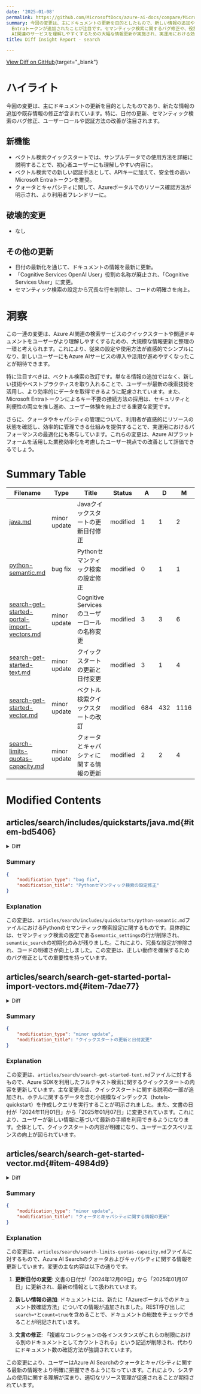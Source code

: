 ```yaml
---
date: '2025-01-08'
permalink: https://github.com/MicrosoftDocs/azure-ai-docs/compare/MicrosoftDocs:7840f69...MicrosoftDocs:058aad5
summary: 今回の変更は、主にドキュメントの更新を目的としたもので、新しい情報の追加や既存情報の修正が行われました。特に、ベクトル検索のクイックスタートが初心者に優しい内容になり、認証方法にMicrosoft
  Entraトークンが追加されたことが注目です。セマンティック検索に関するバグ修正や、役割名称の変更も行われ、情報の最新化が進められました。全体として、ユーザーがAzure
  AI関連のサービスを理解しやすくするための大幅な情報更新が実施され、実運用における効率性が向上しました。
title: Diff Insight Report - search

---
```


[View Diff on GitHub](https://github.com/MicrosoftDocs/azure-ai-docs/compare/MicrosoftDocs:7840f69...MicrosoftDocs:058aad5){target="_blank"}

# ハイライト

今回の変更は、主にドキュメントの更新を目的としたものであり、新たな情報の追加や既存情報の修正が含まれています。特に、日付の更新、セマンティック検索のバグ修正、ユーザーロールや認証方法の改善が注目されます。

## 新機能
- ベクトル検索クイックスタートでは、サンプルデータでの使用方法を詳細に説明することで、初心者ユーザーにも理解しやすい内容に。
- ベクトル検索での新しい認証手法として、APIキーに加えて、安全性の高いMicrosoft Entraトークンを推奨。
- クォータとキャパシティに関して、Azureポータルでのリソース確認方法が明示され、より利用者フレンドリーに。

## 破壊的変更
- なし

## その他の更新
- 日付の最新化を通じて、ドキュメントの情報を最新に更新。
- 「Cognitive Services OpenAI User」役割の名称が廃止され、「Cognitive Services User」に変更。
- セマンティック検索の設定から冗長な行を削除し、コードの明確さを向上。

# 洞察

この一連の変更は、Azure AI関連の検索サービスのクイックスタートや関連ドキュメントをユーザーがより理解しやすくするための、大規模な情報更新と整理の一環と考えられます。これにより、従来の設定や使用方法が直感的でシンプルになり、新しいユーザーにもAzure AIサービスの導入や活用が進めやすくなったことが期待できます。

特に注目すべきは、ベクトル検索の改訂です。単なる情報の追加ではなく、新しい技術やベストプラクティスを取り入れることで、ユーザーが最新の検索技術を活用し、より効率的にデータを取得できるように配慮されています。また、Microsoft Entraトークンによるキー不要の接続方法の採用は、セキュリティと利便性の両立を推し進め、ユーザー体験を向上させる重要な変更です。

さらに、クォータやキャパシティの管理について、利用者が直感的にリソースの状態を確認し、効率的に管理できる仕組みを提供することで、実運用におけるパフォーマンスの最適化にも寄与しています。これらの変更は、Azure AIプラットフォームを活用した業務効率化を考慮したユーザー視点での改善として評価できるでしょう。

# Summary Table
|  Filename  | Type |    Title    | Status | A  | D  | M  |
|------------|------|-------------|--------|----|----|----|
| [java.md](#item-bd5406) | minor update | Javaクイックスタートの更新日付修正 | modified | 1 | 1 | 2 | 
| [python-semantic.md](#item-4cc2ee) | bug fix | Pythonセマンティック検索の設定修正 | modified | 0 | 1 | 1 | 
| [search-get-started-portal-import-vectors.md](#item-7dae77) | minor update | Cognitive Servicesのユーザーロールの名称変更 | modified | 3 | 3 | 6 | 
| [search-get-started-text.md](#item-935941) | minor update | クイックスタートの更新と日付変更 | modified | 3 | 1 | 4 | 
| [search-get-started-vector.md](#item-4984d9) | minor update | ベクトル検索クイックスタートの改訂 | modified | 684 | 432 | 1116 | 
| [search-limits-quotas-capacity.md](#item-3b201a) | minor update | クォータとキャパシティに関する情報の更新 | modified | 2 | 2 | 4 | 


# Modified Contents
## articles/search/includes/quickstarts/java.md{#item-bd5406}

<details>
<summary>Diff</summary>
````diff
@@ -5,7 +5,7 @@ ms.service: azure-ai-search
 ms.custom:
   - ignite-2023
 ms.topic: include
-ms.date: 11/01/2024
+ms.date: 01/07/2025
 ---
 
 Build a Java console application using the [Azure.Search.Documents](/java/api/overview/azure/search) library to create, load, and query a search index. 
````
</details>

### Summary

```json
{
    "modification_type": "minor update",
    "modification_title": "Javaクイックスタートの更新日付修正"
}
```

### Explanation
この変更は、`articles/search/includes/quickstarts/java.md`ファイルにおける日付の更新に関するものです。具体的には、`ms.date`の値が`11/01/2024`から`01/07/2025`に変更されました。この変更は、Javaのクイックスタートガイドのコンテンツにおいて、最新の情報を反映させるための小規模な更新を示しています。総体的には、1行の追加と1行の削除が行われており、内容に影響を与える重要な変更はありませんが、日付の更新は知識の最新化に寄与します。

## articles/search/includes/quickstarts/python-semantic.md{#item-4cc2ee}

<details>
<summary>Diff</summary>
````diff
@@ -106,7 +106,6 @@ semantic_config = SemanticConfiguration(
 # Create the semantic settings with the configuration
 semantic_search = SemanticSearch(configurations=[semantic_config])
 
-semantic_settings = SemanticSearch(configurations=[semantic_config])
 scoring_profiles = []
 suggester = [{'name': 'sg', 'source_fields': ['Tags', 'Address/City', 'Address/Country']}]
 
````
</details>

### Summary

```json
{
    "modification_type": "bug fix",
    "modification_title": "Pythonセマンティック検索の設定修正"
}
```

### Explanation
この変更は、`articles/search/includes/quickstarts/python-semantic.md`ファイルにおけるPythonのセマンティック検索設定に関するものです。具体的には、セマンティック検索の設定である`semantic_settings`の行が削除され、`semantic_search`の初期化のみが残りました。これにより、冗長な設定が排除され、コードの明確さが向上しました。この変更は、正しい動作を確保するためのバグ修正としての重要性を持っています。

## articles/search/search-get-started-portal-import-vectors.md{#item-7dae77}

<details>
<summary>Diff</summary>
````diff
@@ -193,12 +193,12 @@ The wizard supports Azure AI Vision image retrieval through multimodal embedding
 
 1. Make sure your Azure AI Search service is in the same region.
 
-1. After the service is deployed, go to the resource and select **Access control** to assign the **Cognitive Services OpenAI User** role to your search service's managed identity. Optionally, you can use key-based authentication for the connection.
+1. After the service is deployed, go to the resource and select **Access control** to assign the **Cognitive Services User** role to your search service's managed identity. Optionally, you can use key-based authentication for the connection.
 
 After you finish these steps, you should be able to select the Azure AI Vision vectorizer in the **Import and vectorize data** wizard.
 
 > [!NOTE]
-> If you can't select an Azure AI Vision vectorizer, make sure you have an Azure AI Vision resource in a supported region. Also make sure that your search service's managed identity has **Cognitive Services OpenAI User** permissions.
+> If you can't select an Azure AI Vision vectorizer, make sure you have an Azure AI Vision resource in a supported region. Also make sure that your search service's managed identity has **Cognitive Services User** permissions.
 
 ### [Azure AI Foundry model catalog](#tab/model-catalog)
 
@@ -331,7 +331,7 @@ Chunking is built in and nonconfigurable. The effective settings are:
 
 1. Specify whether you want your search service to authenticate using an API key or managed identity.
 
-   + The identity should have a **Cognitive Services OpenAI User** role on the Azure AI multi-services account.
+   + The identity should have a **Cognitive Services User** role on the Azure AI multi-services account.
 
 1. Select the checkbox that acknowledges the billing effects of using these resources.
 
````
</details>

### Summary

```json
{
    "modification_type": "minor update",
    "modification_title": "Cognitive Servicesのユーザーロールの名称変更"
}
```

### Explanation
この変更は、`articles/search/search-get-started-portal-import-vectors.md`ファイルにおけるAzure AI Vision画像検索に関連するセクションの内容を更新するものです。具体的には、Azure AI Searchサービスの管理アイデンティティに割り当てるべき役割が「Cognitive Services OpenAI User」から「Cognitive Services User」に変更されました。この変更は、正しい役割の指定を反映するもので、手順の正確性を向上させるための小規模な更新です。全体的には、テキストの修正が加わったことで、利用者が適切に役割を割り当てられるようになります。

## articles/search/search-get-started-text.md{#item-935941}

<details>
<summary>Diff</summary>
````diff
@@ -14,13 +14,15 @@ ms.custom:
   - devx-track-python
   - ignite-2023
 ms.topic: quickstart
-ms.date: 11/01/2024
+ms.date: 01/07/2025
 ---
 
 # Quickstart: Full text search using the Azure SDKs
 
 Learn how to use the *Azure.Search.Documents* client library in an Azure SDK to create, load, and query a search index using sample data for [full text search](search-lucene-query-architecture.md). Full text search uses Apache Lucene for indexing and queries, and a BM25 ranking algorithm for scoring results.
 
+This quickstart creates and queries a small hotels-quickstart index containing data about 4 hotels.
+
 This quickstart has steps for the following SDKs:
 
 + [Azure SDK for .NET](?tabs=dotnet#create-load-and-query-an-index)
````
</details>

### Summary

```json
{
    "modification_type": "minor update",
    "modification_title": "クイックスタートの更新と日付変更"
}
```

### Explanation
この変更は、`articles/search/search-get-started-text.md`ファイルに対するもので、Azure SDKを利用したフルテキスト検索に関するクイックスタートの内容を更新しています。主な変更点は、クイックスタートに関する説明の一部が追加され、ホテルに関するデータを含む小規模なインデックス（hotels-quickstart）を作成しクエリを実行することが明示されました。また、文書の日付が「2024年11月01日」から「2025年01月07日」に変更されています。これにより、ユーザーが新しい情報に基づいて最新の手順を利用できるようになります。全体として、クイックスタートの内容が明確になり、ユーザーエクスペリエンスの向上が図られています。

## articles/search/search-get-started-vector.md{#item-4984d9}

<details>
<summary>Diff</summary>
````diff
@@ -26,25 +26,37 @@ If you don't have an Azure subscription, create a [free account](https://azure.m
 
 - [Visual Studio Code](https://code.visualstudio.com/download) with a [REST client](https://marketplace.visualstudio.com/items?itemName=humao.rest-client).
 
-- [Azure AI Search](search-what-is-azure-search.md), in any region and on any tier. You can use the Free tier for this quickstart, but Basic or higher is recommended for larger data files. [Create](search-create-service-portal.md) or [find an existing Azure AI Search resource](https://portal.azure.com/#blade/HubsExtension/BrowseResourceBlade/resourceType/Microsoft.Search%2FsearchServices) under your current subscription.
+- [Azure AI Search](search-what-is-azure-search.md), in any region and on any tier. [Create](search-create-service-portal.md) or [find an existing Azure AI Search resource](https://portal.azure.com/#view/Microsoft_Azure_ProjectOxford/CognitiveServicesHub/~/CognitiveSearch) under your current subscription.
+    - You can use the *Free* tier for most of this quickstart, but *Basic* or higher is recommended for larger data files. 
+    - To run the query example that invokes [semantic reranking](semantic-search-overview.md), your search service must be the *Basic* tier or higher, with [semantic ranker enabled](semantic-how-to-enable-disable.md).
 
-  Most existing services support vector search. For a small subset of services created prior to January 2019, an index that contains vector fields fails on creation. In this situation, a new service must be created.
 
-- Optionally, to run the query example that invokes [semantic reranking](semantic-search-overview.md), your search service must be the Basic tier or higher, with [semantic ranker enabled](semantic-how-to-enable-disable.md).
+## Retrieve resource information
 
-## Download files
+Requests to the search endpoint must be authenticated and authorized. You can use API keys or roles for this task. We recommend [using a keyless connection via Microsoft Entra ID](search-get-started-rbac.md).
 
-[Download a REST sample](https://github.com/Azure-Samples/azure-search-rest-samples/tree/main/Quickstart-vectors) from GitHub to send the requests in this quickstart. For more information, see [Downloading files from GitHub](https://docs.github.com/get-started/start-your-journey/downloading-files-from-github).
+Select the tab that corresponds to your preferred authentication method. Use the same method for all requests in this quickstart.
 
-You can also start a new file on your local system and create requests manually by using the instructions in this article.
+#### [Microsoft Entra ID](#tab/keyless)
 
-## Get a search endpoint and an API key
+1. Sign in to the [Azure portal](https://portal.azure.com) and [find your search service](https://portal.azure.com/#view/Microsoft_Azure_ProjectOxford/CognitiveServicesHub/~/CognitiveSearch).
 
-You can find the search service endpoint and API keys in the Azure portal. You're pasting these values into a `.rest` or `.http` file in the next step.
+1. On the **Overview** home page, find the URL. An example endpoint might look like `https://mydemo.search.windows.net`. 
+
+   :::image type="content" source="media/search-get-started-rest/get-endpoint.png" lightbox="media/search-get-started-rest/get-endpoint.png" alt-text="Screenshot of the URL property on the overview page.":::
+
+1. Follow the steps in the [keyless quickstart](./search-get-started-rbac.md) to get your Microsoft Entra token. 
+
+    You get the token when you run the `az account get-access-token` command in step 3 of the previous quickstart.
+    
+    ```bash
+    az account get-access-token --scope https://search.azure.com/.default --query accessToken --output tsv
+    ```
 
-Requests to the search endpoint must be authenticated and authorized. You can use API keys or roles for this task. Keys are easier to start with, but roles are more secure. Although we use API keys for this quickstart, we recommend [switching to a keyless connection](search-get-started-rbac.md).
+#### [API key](#tab/api-key)
 
-1. Sign in to the [Azure portal](https://portal.azure.com) and [find your search service](https://portal.azure.com/#blade/HubsExtension/BrowseResourceBlade/resourceType/Microsoft.Search%2FsearchServices).
+
+1. Sign in to the [Azure portal](https://portal.azure.com) and [find your search service](https://portal.azure.com/#view/Microsoft_Azure_ProjectOxford/CognitiveServicesHub/~/CognitiveSearch).
 
 1. On the **Overview** home page, find the URL. An example endpoint might look like `https://mydemo.search.windows.net`. 
 
@@ -54,31 +66,55 @@ Requests to the search endpoint must be authenticated and authorized. You can us
 
    :::image type="content" source="media/search-get-started-rest/get-api-key.png" lightbox="media/search-get-started-rest/get-api-key.png" alt-text="Screenshot that shows the API keys in the Azure portal.":::
 
-## Create a vector index
+---
+
+## Create or download the code file
 
-[Create Index (REST)](/rest/api/searchservice/indexes/create) creates a vector index and sets up the physical data structures on your search service.
+You use one `.rest` or `.http` file to run all the requests in this quickstart. You can download the REST file that contains the code for this quickstart, or you can create a new file in Visual Studio Code and copy the code into it.
 
-The index schema is organized around hotel content. Sample data consists of vector and nonvector names and descriptions of seven fictitious hotels. This schema includes configurations for vector indexing and queries, and for semantic ranking.
+1. In Visual Studio Code, create a new file with a `.rest` or `.http` file extension. For example, `az-search-vector-quickstart.rest`. Copy and paste the raw contents of the [Azure-Samples/azure-search-rest-samples/blob/main/Quickstart-vectors/az-search-vector-quickstart.rest](https://raw.githubusercontent.com/Azure-Samples/azure-search-rest-samples/refs/heads/main/Quickstart-vectors/az-search-vector-quickstart.rest) file into this new file. 
 
-1. Create a new text file in Visual Studio Code.
+1. At the top of the file, replace the placeholder value for `@baseUrl` with your search service URL. See the [Retrieve resource information](#retrieve-resource-information) section for instructions on how to find your search service URL.
 
-1. At the top of the file, add variables for the values you collected earlier.
 
    ```http
    @baseUrl = PUT-YOUR-SEARCH-SERVICE-URL-HERE
-   @apiKey = PUT-YOUR-ADMIN-KEY-HERE
    ```
 
-1. Save the file with a `.rest` or `.http` file extension.
+1. At the top of the file, replace the placeholder value for authentication. See the [Retrieve resource information](#retrieve-resource-information) section for instructions on how to get your Microsoft Entra token or API key.
 
-1. Paste in the following example to create the `hotels-vector-quickstart` index on your search service.
+    For the **recommended** keyless authentication via Microsoft Entra ID, you need to replace `@apiKey` with the `@token` variable.
+
+   ```http
+   @token = PUT-YOUR-MICROSOFT-ENTRA-TOKEN-HERE
+   ```
+
+    If you prefer to use an API key, replace `@apiKey` with the key you copied from the Azure portal.
 
     ```http
-    ### Create a new index
-    POST {{baseUrl}}/indexes?api-version=2023-11-01  HTTP/1.1
-        Content-Type: application/json
-        api-key: {{apiKey}}
+    @apiKey = PUT-YOUR-ADMIN-KEY-HERE
+    ```
+
+1. For the **recommended** keyless authentication via Microsoft Entra ID, you need to replace `api-key: {{apiKey}}` with `Authorization: Bearer {{token}}` in the request headers. Replace all instances of `api-key: {{apiKey}}` that you find in the file.
+
+
+## Create a vector index
+
+You use the [Create Index](/rest/api/searchservice/indexes/create) REST API to create a vector index and set up the physical data structures on your search service.
+
+The index schema in this example is organized around hotel content. Sample data consists of vector and nonvector names and descriptions of fictitious hotels. This schema includes configurations for vector indexing and queries, and for semantic ranking.
+
+1. In Visual Studio Code, open the `az-search-vector-quickstart.rest` file you [created earlier](#create-or-download-the-code-file).
+
+1. Find the `### Create a new index` code block in the file. This block contains the request to create the `hotels-vector-quickstart` index on your search service. 
     
+
+    ```http
+    ### Create a new index
+    POST  {{baseUrl}}/indexes?api-version=2023-11-01  HTTP/1.1
+    Content-Type: application/json
+    Authorization: Bearer {{token}}
+
     {
         "name": "hotels-vector-quickstart",
         "fields": [
@@ -125,6 +161,24 @@ The index schema is organized around hotel content. Sample data consists of vect
                 "retrievable": true,
                 "dimensions": 1536,
                 "vectorSearchProfile": "my-vector-profile"
+            },
+                    {
+                "name": "Description_fr", 
+                "type": "Edm.String",
+                "searchable": true, 
+                "filterable": false, 
+                "retrievable": true, 
+                "sortable": false, 
+                "facetable": false,
+                "analyzer": "en.microsoft"
+            },
+            {
+                "name": "Description_frvector",
+                "type": "Collection(Edm.Single)",
+                "searchable": true,
+                "retrievable": true,
+                "dimensions": 1536,
+                "vectorSearchProfile": "my-vector-profile"
             },
             {
                 "name": "Category", 
@@ -143,18 +197,57 @@ The index schema is organized around hotel content. Sample data consists of vect
                 "retrievable": true,
                 "sortable": false,
                 "facetable": true
+            },
+                    {
+                "name": "ParkingIncluded",
+                "type": "Edm.Boolean",
+                "searchable": false,
+                "filterable": true,
+                "retrievable": true,
+                "sortable": true,
+                "facetable": true
+            },
+            {
+                "name": "LastRenovationDate",
+                "type": "Edm.DateTimeOffset",
+                "searchable": false,
+                "filterable": true,
+                "retrievable": true,
+                "sortable": true,
+                "facetable": true
+            },
+            {
+                "name": "Rating",
+                "type": "Edm.Double",
+                "searchable": false,
+                "filterable": true,
+                "retrievable": true,
+                "sortable": true,
+                "facetable": true
             },
             {
                 "name": "Address", 
                 "type": "Edm.ComplexType",
                 "fields": [
+                    {
+                        "name": "StreetAddress", "type": "Edm.String",
+                        "searchable": true, "filterable": false, "retrievable": true, "sortable": false, "facetable": false
+                    },
                     {
                         "name": "City", "type": "Edm.String",
                         "searchable": true, "filterable": true, "retrievable": true, "sortable": true, "facetable": true
                     },
                     {
                         "name": "StateProvince", "type": "Edm.String",
                         "searchable": true, "filterable": true, "retrievable": true, "sortable": true, "facetable": true
+                    },
+                    {
+                        "name": "PostalCode", "type": "Edm.String",
+                        "searchable": true, "filterable": true, "retrievable": true, "sortable": true, "facetable": true
+                    },
+                    {
+                        "name": "Country", "type": "Edm.String",
+                        "searchable": true, "filterable": true, "retrievable": true, "sortable": true, "facetable": true
                     }
                 ]
             },
@@ -180,6 +273,23 @@ The index schema is organized around hotel content. Sample data consists of vect
                         "efSearch": 500,
                         "metric": "cosine"
                     }
+                },
+                {
+                    "name": "my-hnsw-vector-config-2",
+                    "kind": "hnsw",
+                    "hnswParameters": 
+                    {
+                        "m": 4,
+                        "metric": "euclidean"
+                    }
+                },
+                {
+                    "name": "my-eknn-vector-config",
+                    "kind": "exhaustiveKnn",
+                    "exhaustiveKnnParameters": 
+                    {
+                        "metric": "cosine"
+                    }
                 }
             ],
             "profiles": [      
@@ -201,7 +311,7 @@ The index schema is organized around hotel content. Sample data consists of vect
                             { "fieldName": "Description" }
                         ],
                         "prioritizedKeywordsFields": [
-                            { "fieldName": "Tags" }
+                            { "fieldName": "Category" }
                         ]
                     }
                 }
@@ -210,164 +320,272 @@ The index schema is organized around hotel content. Sample data consists of vect
     }
     ```
 
-1. Save the file again, and then select **Send request**. You should have an `HTTP/1.1 201 Created` response. The response body should include the JSON representation of the index schema.
-
-    Key takeaways about this REST API:
-
-    - The `fields` collection includes a required key field and text and vector fields (such as `Description` and `DescriptionVector`) for text and vector search. Colocating vector and nonvector fields in the same index enables hybrid queries. For instance, you can combine filters, text search with semantic ranking, and vectors into a single query operation.
-
-    - Vector fields must be `type: Collection(Edm.Single)` with `dimensions` and `vectorSearchProfile` properties.
-
-    - The `vectorSearch` section is an array of approximate nearest neighbor algorithm configurations and profiles. Supported algorithms include hierarchical navigable small world and exhaustive k-nearest neighbor. For more information, see [Relevance scoring in vector search](vector-search-ranking.md).
-
-    - [Optional]: The `semantic` configuration enables reranking of search results. You can rerank results in queries of type `semantic` for string fields that are specified in the configuration. To learn more, see [Semantic ranking overview](semantic-search-overview.md).
-
-## Upload documents
-
-Creating and loading the index are separate steps. In Azure AI Search, the index contains all searchable data and queries run on the search service. For REST calls, the data is provided as JSON documents. Use [Documents- Index REST API](/rest/api/searchservice/documents/) for this task.
-
-The URI is extended to include the `docs` collection and the `index` operation.
-
-> [!IMPORTANT]
-> The following example isn't runnable code. For readability, we excluded vector values because each one contains 1,536 embeddings, which is too long for this article. If you want to try this step, copy runnable code from the [sample on GitHub](https://github.com/Azure-Samples/azure-search-rest-samples/tree/main/Quickstart-vectors).
-
-1. Paste in a valid request that uploads documents, similar to the example below.
-
-1. Save the file, and then select **Send request**. You should have an `HTTP/1.1 201 Created` response. The response body should include the JSON representation of the search documents.
+1. Select **Send request**. You should have an `HTTP/1.1 201 Created` response. 
 
-```http
-### Upload documents
-POST {{baseUrl}}/indexes/hotels-quickstart-vectors/docs/index?api-version=2023-11-01  HTTP/1.1
-Content-Type: application/json
-api-key: {{apiKey}}
+The response body should include the JSON representation of the index schema.
 
+```json
 {
-    "value": [
+    "@odata.context": "https://my-demo-search.search.windows.net/$metadata#indexes/$entity",
+    "@odata.etag": "\"0x8DD2E70E6C36D8E\"",
+    "name": "hotels-vector-quickstart",
+    "defaultScoringProfile": null,
+    "fields": [
+    {
+        "name": "HotelId",
+        "type": "Edm.String",
+        "searchable": false,
+        "filterable": true,
+        "retrievable": true,
+        "sortable": false,
+        "facetable": false,
+        "key": true,
+        "indexAnalyzer": null,
+        "searchAnalyzer": null,
+        "analyzer": null,
+        "dimensions": null,
+        "vectorSearchProfile": null,
+        "synonymMaps": []
+    },
+    [MORE FIELD DEFINITIONS OMITTED FOR BREVITY]
+    ],
+    "scoringProfiles": [],
+    "corsOptions": null,
+    "suggesters": [],
+    "analyzers": [],
+    "tokenizers": [],
+    "tokenFilters": [],
+    "charFilters": [],
+    "encryptionKey": null,
+    "similarity": {
+    "@odata.type": "#Microsoft.Azure.Search.BM25Similarity",
+    "k1": null,
+    "b": null
+    },
+    "vectorSearch": {
+    "algorithms": [
         {
-            "@search.action": "mergeOrUpload",
-            "HotelId": "1",
-            "HotelName": "Stay-Kay City Hotel",
-            "HotelNameVector": [VECTOR ARRAY OMITTED],
-            "Description": 
-                "The hotel is ideally located on the main commercial artery of the city 
-                in the heart of New York.",
-            "DescriptionVector": [VECTOR ARRAY OMITTED],
-            "Category": "Boutique",
-            "Tags": [
-                "pool",
-                "air conditioning",
-                "concierge"
-            ],
+        "name": "my-hnsw-vector-config-1",
+        "kind": "hnsw",
+        "hnswParameters": {
+            "metric": "cosine",
+            "m": 4,
+            "efConstruction": 400,
+            "efSearch": 500
+        },
+        "exhaustiveKnnParameters": null
         },
         {
-            "@search.action": "mergeOrUpload",
-            "HotelId": "2",
-            "HotelName": "Old Century Hotel",
-            "HotelNameVector": [VECTOR ARRAY OMITTED],
-            "Description": 
-                "The hotel is situated in a  nineteenth century plaza, which has been 
-                expanded and renovated to the highest architectural standards to create a modern, 
-                functional and first-class hotel in which art and unique historical elements 
-                coexist with the most modern comforts.",
-            "DescriptionVector": [VECTOR ARRAY OMITTED],
-            "Category": "Boutique",
-            "Tags": [
-                "pool",
-                "air conditioning",
-                "free wifi",
-                "concierge"
-            ]
+        "name": "my-hnsw-vector-config-2",
+        "kind": "hnsw",
+        "hnswParameters": {
+            "metric": "euclidean",
+            "m": 4,
+            "efConstruction": 400,
+            "efSearch": 500
+        },
+        "exhaustiveKnnParameters": null
         },
         {
-            "@search.action": "mergeOrUpload",
-            "HotelId": "3",
-            "HotelName": "Gastronomic Landscape Hotel",
-            "HotelNameVector": [VECTOR ARRAY OMITTED],
-            "Description": 
-                "The Hotel stands out for its gastronomic excellence under the management of 
-                William Dough, who advises on and oversees all of the Hotel’s restaurant services.",
-            "DescriptionVector": [VECTOR ARRAY OMITTED],
-            "Category": "Resort and Spa",
-            "Tags": [
-                "air conditioning",
-                "bar",
-                "continental breakfast"
-            ]
+        "name": "my-eknn-vector-config",
+        "kind": "exhaustiveKnn",
+        "hnswParameters": null,
+        "exhaustiveKnnParameters": {
+            "metric": "cosine"
         }
+        }
+    ],
+    "profiles": [
         {
-            "@search.action": "mergeOrUpload",
-            "HotelId": "4",
-            "HotelName": "Sublime Palace Hotel",
-            "HotelNameVector": [VECTOR ARRAY OMITTED],
-            "Description": 
-                "Sublime Palace Hotel is located in the heart of the historic center of 
-                Sublime in an extremely vibrant and lively area within short walking distance to 
-                the sites and landmarks of the city and is surrounded by the extraordinary beauty 
-                of churches, buildings, shops and monuments. 
-                Sublime Palace is part of a lovingly restored 1800 palace.",
-            "DescriptionVector": [VECTOR ARRAY OMITTED],
-            "Category": "Boutique",
-            "Tags": [
-                "concierge",
-                "view",
-                "24-hour front desk service"
-            ]
-        },
-        {
-            "@search.action": "mergeOrUpload",
-            "HotelId": "13",
-            "HotelName": "Luxury Lion Resort",
-            "HotelNameVector": [VECTOR ARRAY OMITTED],
-            "Description": 
-                "Unmatched Luxury.  Visit our downtown hotel to indulge in luxury 
-                accommodations. Moments from the stadium, we feature the best in comfort",
-            "DescriptionVector": [VECTOR ARRAY OMITTED],
-            "Category": "Resort and Spa",
-            "Tags": [
-                "view",
-                "free wifi",
-                "pool"
-            ]
-        },
+        "name": "my-vector-profile",
+        "algorithm": "my-hnsw-vector-config-1"
+        }
+    ]
+    },
+    "semantic": {
+    "defaultConfiguration": null,
+    "configurations": [
         {
-            "@search.action": "mergeOrUpload",
-            "HotelId": "48",
-            "HotelName": "Nordick's Valley Motel",
-            "HotelNameVector": [VECTOR ARRAY OMITTED],
-            "Description": 
-                "Only 90 miles (about 2 hours) from the nation's capital and nearby 
-                most everything the historic valley has to offer.  Hiking? Wine Tasting? Exploring 
-                the caverns?  It's all nearby and we have specially priced packages to help make 
-                our B&B your home base for fun while visiting the valley.",
-            "DescriptionVector": [VECTOR ARRAY OMITTED],
-            "Category": "Boutique",
-            "Tags": [
-                "continental breakfast",
-                "air conditioning",
-                "free wifi"
+        "name": "my-semantic-config",
+        "prioritizedFields": {
+            "titleField": {
+            "fieldName": "HotelName"
+            },
+            "prioritizedContentFields": [
+            {
+                "fieldName": "Description"
+            }
             ],
-        },
-        {
-            "@search.action": "mergeOrUpload",
-            "HotelId": "49",
-            "HotelName": "Swirling Currents Hotel",
-            "HotelNameVector": [VECTOR ARRAY OMITTED],
-            "Description": 
-                "Spacious rooms, glamorous suites and residences, rooftop pool, walking 
-                access to shopping, dining, entertainment and the city center.",
-            "DescriptionVector": [VECTOR ARRAY OMITTED],
-            "Category": "Luxury",
-            "Tags": [
-                "air conditioning",
-                "laundry service",
-                "24-hour front desk service"
+            "prioritizedKeywordsFields": [
+            {
+                "fieldName": "Category"
+            }
             ]
         }
+        }
     ]
+    }
 }
 ```
 
-Key takeaways about this REST API:
+Key takeaways about the [Create Index](/rest/api/searchservice/indexes/create) REST API:
+
+- The `fields` collection includes a required key field and text and vector fields (such as `Description` and `DescriptionVector`) for text and vector search. Colocating vector and nonvector fields in the same index enables hybrid queries. For instance, you can combine filters, text search with semantic ranking, and vectors into a single query operation.
+
+- Vector fields must be `type: Collection(Edm.Single)` with `dimensions` and `vectorSearchProfile` properties.
+
+- The `vectorSearch` section is an array of approximate nearest neighbor algorithm configurations and profiles. Supported algorithms include hierarchical navigable small world and exhaustive k-nearest neighbor. For more information, see [Relevance scoring in vector search](vector-search-ranking.md).
+
+- The (optional) `semantic` configuration enables reranking of search results. You can rerank results in queries of type `semantic` for string fields that are specified in the configuration. To learn more, see [Semantic ranking overview](semantic-search-overview.md).
+
+## Upload documents
+
+Creating and loading the index are separate steps. You created the index schema [in the previous step](#create-a-vector-index). Now you need to load documents into the index.
+ 
+In Azure AI Search, the index contains all searchable data and queries run on the search service. For REST calls, the data is provided as JSON documents. Use [Documents- Index REST API](/rest/api/searchservice/documents/) for this task. The URI is extended to include the `docs` collection and the `index` operation.
+
+1. In Visual Studio Code, open the `az-search-vector-quickstart.rest` file you [created earlier](#create-or-download-the-code-file).
+
+1. Find the `### Upload documents` code block in the file. This block contains the request to upload documents to the `hotels-vector-quickstart` index on your search service.
+
+    ```http
+    ### Upload documents
+    POST {{baseUrl}}/indexes/hotels-quickstart-vectors/docs/index?api-version=2023-11-01  HTTP/1.1
+    Content-Type: application/json
+    Authorization: Bearer {{token}}
+    
+    {
+        "value": [
+            {
+                "@search.action": "mergeOrUpload",
+                "HotelId": "1",
+                "HotelName": "Stay-Kay City Hotel",
+                "HotelNameVector": [VECTOR ARRAY OMITTED],
+                "Description": 
+                    "The hotel is ideally located on the main commercial artery of the city 
+                    in the heart of New York.",
+                "DescriptionVector": [VECTOR ARRAY OMITTED],
+                "Category": "Boutique",
+                "Tags": [
+                    "pool",
+                    "air conditioning",
+                    "concierge"
+                ],
+            },
+            {
+                "@search.action": "mergeOrUpload",
+                "HotelId": "2",
+                "HotelName": "Old Century Hotel",
+                "HotelNameVector": [VECTOR ARRAY OMITTED],
+                "Description": 
+                    "The hotel is situated in a  nineteenth century plaza, which has been 
+                    expanded and renovated to the highest architectural standards to create a modern, 
+                    functional and first-class hotel in which art and unique historical elements 
+                    coexist with the most modern comforts.",
+                "DescriptionVector": [VECTOR ARRAY OMITTED],
+                "Category": "Boutique",
+                "Tags": [
+                    "pool",
+                    "air conditioning",
+                    "free wifi",
+                    "concierge"
+                ]
+            },
+            {
+                "@search.action": "mergeOrUpload",
+                "HotelId": "3",
+                "HotelName": "Gastronomic Landscape Hotel",
+                "HotelNameVector": [VECTOR ARRAY OMITTED],
+                "Description": 
+                    "The Hotel stands out for its gastronomic excellence under the management of 
+                    William Dough, who advises on and oversees all of the Hotel’s restaurant services.",
+                "DescriptionVector": [VECTOR ARRAY OMITTED],
+                "Category": "Resort and Spa",
+                "Tags": [
+                    "air conditioning",
+                    "bar",
+                    "continental breakfast"
+                ]
+            }
+            {
+                "@search.action": "mergeOrUpload",
+                "HotelId": "4",
+                "HotelName": "Sublime Palace Hotel",
+                "HotelNameVector": [VECTOR ARRAY OMITTED],
+                "Description": 
+                    "Sublime Palace Hotel is located in the heart of the historic center of 
+                    Sublime in an extremely vibrant and lively area within short walking distance to 
+                    the sites and landmarks of the city and is surrounded by the extraordinary beauty 
+                    of churches, buildings, shops and monuments. 
+                    Sublime Palace is part of a lovingly restored 1800 palace.",
+                "DescriptionVector": [VECTOR ARRAY OMITTED],
+                "Category": "Boutique",
+                "Tags": [
+                    "concierge",
+                    "view",
+                    "24-hour front desk service"
+                ]
+            },
+            {
+                "@search.action": "mergeOrUpload",
+                "HotelId": "13",
+                "HotelName": "Luxury Lion Resort",
+                "HotelNameVector": [VECTOR ARRAY OMITTED],
+                "Description": 
+                    "Unmatched Luxury.  Visit our downtown hotel to indulge in luxury 
+                    accommodations. Moments from the stadium, we feature the best in comfort",
+                "DescriptionVector": [VECTOR ARRAY OMITTED],
+                "Category": "Resort and Spa",
+                "Tags": [
+                    "view",
+                    "free wifi",
+                    "pool"
+                ]
+            },
+            {
+                "@search.action": "mergeOrUpload",
+                "HotelId": "48",
+                "HotelName": "Nordick's Valley Motel",
+                "HotelNameVector": [VECTOR ARRAY OMITTED],
+                "Description": 
+                    "Only 90 miles (about 2 hours) from the nation's capital and nearby 
+                    most everything the historic valley has to offer.  Hiking? Wine Tasting? Exploring 
+                    the caverns?  It's all nearby and we have specially priced packages to help make 
+                    our B&B your home base for fun while visiting the valley.",
+                "DescriptionVector": [VECTOR ARRAY OMITTED],
+                "Category": "Boutique",
+                "Tags": [
+                    "continental breakfast",
+                    "air conditioning",
+                    "free wifi"
+                ],
+            },
+            {
+                "@search.action": "mergeOrUpload",
+                "HotelId": "49",
+                "HotelName": "Swirling Currents Hotel",
+                "HotelNameVector": [VECTOR ARRAY OMITTED],
+                "Description": 
+                    "Spacious rooms, glamorous suites and residences, rooftop pool, walking 
+                    access to shopping, dining, entertainment and the city center.",
+                "DescriptionVector": [VECTOR ARRAY OMITTED],
+                "Category": "Luxury",
+                "Tags": [
+                    "air conditioning",
+                    "laundry service",
+                    "24-hour front desk service"
+                ]
+            }
+        ]
+    }
+    ```
+
+    > [!IMPORTANT]
+    > The code in this example isn't runable. Several characters or lines are removed for brevity. Use the code in your `az-search-vector-quickstart.rest` file to run the request.
+
+1. Select **Send request**. You should have an `HTTP/1.1 200 OK` response. The response body should include the JSON representation of the search documents.
+
+Key takeaways about the [Documents - Index REST API](/rest/api/searchservice/documents/) request:
 
 - Documents in the payload consist of fields defined in the index schema.
 
@@ -377,32 +595,32 @@ Key takeaways about this REST API:
 
 Now that documents are loaded, you can issue vector queries against them by using [Documents - Search Post (REST)](/rest/api/searchservice/documents/search-post).
 
-There are several queries to demonstrate various patterns:
+In the next sections, we run queries against the `hotels-vector-quickstart` index. The queries include:
 
 - [Single vector search](#single-vector-search)
 - [Single vector search with filter](#single-vector-search-with-filter)
 - [Hybrid search](#hybrid-search)
 - [Semantic hybrid search with filter](#semantic-hybrid-search-with-a-filter)
 
-The vector queries in this section are based on two strings:
+The example vector queries are based on two strings:
 
 - **Search string**: `historic hotel walk to restaurants and shopping`
 - **Vector query string** (vectorized into a mathematical representation): `classic lodging near running trails, eateries, retail`
 
 The vector query string is semantically similar to the search string, but it includes terms that don't exist in the search index. If you do a keyword search for `classic lodging near running trails, eateries, retail`, results are zero. We use this example to show how you can get relevant results even if there are no matching terms.
 
-> [!IMPORTANT]
-> The following examples aren't runnable code. For readability, we excluded vector values because each array contains 1,536 embeddings, which is too long for this article. If you want to try these queries, copy runnable code from the [sample on GitHub](https://github.com/Azure-Samples/azure-search-rest-samples/tree/main/Quickstart-vectors).
-
 ### Single vector search
 
-1. Paste in a POST request to query the search index. Save the file. Then select **Send request**. The URI is extended to include the `/docs/search` operator.
+1. In Visual Studio Code, open the `az-search-vector-quickstart.rest` file you [created earlier](#create-or-download-the-code-file).
+
+1. Find the `### Run a single vector query` code block in the file. This block contains the request to query the search index.
+
 
     ```http
-    ### Run a query
+    ### Run a single vector query
     POST {{baseUrl}}/indexes/hotels-vector-quickstart/docs/search?api-version=2023-11-01  HTTP/1.1
         Content-Type: application/json
-        api-key: {{apiKey}}
+        Authorization: Bearer {{token}}
         
         {
             "count": true,
@@ -421,67 +639,89 @@ The vector query string is semantically similar to the search string, but it inc
         }
     ```
 
-   This vector query is shortened for brevity. The `vectorQueries.vector` contains the vectorized text of the query input, `fields` determines which vector fields are searched, and `k` specifies the number of nearest neighbors to return.
+    This vector query is shortened for brevity. The `vectorQueries.vector` contains the vectorized text of the query input, `fields` determines which vector fields are searched, and `k` specifies the number of nearest neighbors to return.
+
+    The vector query string is `classic lodging near running trails, eateries, retail`, which is vectorized into 1,536 embeddings for this query.
+
+    > [!IMPORTANT]
+    > The code in this example isn't runable. Several characters or lines are removed for brevity. Use the code in your `az-search-vector-quickstart.rest` file to run the request.
 
-   The vector query string is `classic lodging near running trails, eateries, retail`, which is vectorized into 1,536 embeddings for this query.
+1. Select **Send request**. You should have an `HTTP/1.1 200 OK` response. The response body should include the JSON representation of the search results.
 
-1. Review the response. The response for the vector equivalent of `classic lodging near running trails, eateries, retail` includes seven results. Each result provides a search score and the fields listed in `select`. In a similarity search, the response always includes `k` results ordered by the value similarity score.
+The response for the vector equivalent of `classic lodging near running trails, eateries, retail` includes seven results. Each result provides a search score and the fields listed in `select`. In a similarity search, the response always includes `k` results ordered by the value similarity score.
 
-    ```json
+```json
+{
+  "@odata.context": "https://my-demo-search.search.windows.net/indexes('hotels-vector-quickstart')/$metadata#docs(*)",
+  "@odata.count": 7,
+  "value": [
     {
-        "@odata.context": "https://my-demo-search.search.windows.net/indexes('hotels-vector-quickstart')/$metadata#docs(*)",
-        "@odata.count": 7,
-        "value": [
-            {
-                "@search.score": 0.857736,
-                "HotelName": "Nordick's Valley Motel",
-                "Description": "Only 90 miles (about 2 hours) from the nation's capital and nearby most everything the historic valley has to offer.  Hiking? Wine Tasting? Exploring the caverns?  It's all nearby and we have specially priced packages to help make our B&B your home base for fun while visiting the valley."
-            },
-            {
-                "@search.score": 0.8399129,
-                "HotelName": "Swirling Currents Hotel",
-                "Description": "Spacious rooms, glamorous suites and residences, rooftop pool, walking access to shopping, dining, entertainment and the city center."
-            },
-            {
-                "@search.score": 0.8383954,
-                "HotelName": "Luxury Lion Resort",
-                "Description": "Unmatched Luxury.  Visit our downtown hotel to indulge in luxury accommodations. Moments from the stadium, we feature the best in comfort"
-            },
-            {
-                "@search.score": 0.8254346,
-                "HotelName": "Sublime Palace Hotel",
-                "Description": "Sublime Palace Hotel is located in the heart of the historic center of Sublime in an extremely vibrant and lively area within short walking distance to the sites and landmarks of the city and is surrounded by the extraordinary beauty of churches, buildings, shops and monuments. Sublime Palace is part of a lovingly restored 1800 palace."
-            },
-            {
-                "@search.score": 0.82380056,
-                "HotelName": "Stay-Kay City Hotel",
-                "Description": "The hotel is ideally located on the main commercial artery of the city in the heart of New York."
-            },
-            {
-                "@search.score": 0.81514084,
-                "HotelName": "Old Century Hotel",
-                "Description": "The hotel is situated in a  nineteenth century plaza, which has been expanded and renovated to the highest architectural standards to create a modern, functional and first-class hotel in which art and unique historical elements coexist with the most modern comforts."
-            },
-            {
-                "@search.score": 0.8133763,
-                "HotelName": "Gastronomic Landscape Hotel",
-                "Description": "The Hotel stands out for its gastronomic excellence under the management of William Dough, who advises on and oversees all of the Hotel’s restaurant services."
-            }
-        ]
+      "@search.score": 0.85773647,
+      "HotelId": "48",
+      "HotelName": "Nordick's Motel",
+      "Description": "Only 90 miles (about 2 hours) from the nation's capital and nearby most everything the historic valley has to offer.  Hiking? Wine Tasting? Exploring the caverns?  It's all nearby and we have specially priced packages to help make our B&B your home base for fun while visiting the valley.",
+      "Category": "Boutique"
+    },
+    {
+      "@search.score": 0.8399132,
+      "HotelId": "49",
+      "HotelName": "Old Carrabelle Hotel",
+      "Description": "Spacious rooms, glamorous suites and residences, rooftop pool, walking access to shopping, dining, entertainment and the city center.",
+      "Category": "Luxury"
+    },
+    {
+      "@search.score": 0.83839583,
+      "HotelId": "13",
+      "HotelName": "Historic Lion Resort",
+      "Description": "Unmatched Luxury.  Visit our downtown hotel to indulge in luxury accommodations. Moments from the stadium, we feature the best in comfort",
+      "Category": "Resort and Spa"
+    },
+    {
+      "@search.score": 0.82543474,
+      "HotelId": "4",
+      "HotelName": "Sublime Cliff Hotel",
+      "Description": "Sublime Cliff Hotel is located in the heart of the historic center of Sublime in an extremely vibrant and lively area within short walking distance to the sites and landmarks of the city and is surrounded by the extraordinary beauty of churches, buildings, shops and monuments. Sublime Cliff is part of a lovingly restored 1800 palace.",
+      "Category": "Boutique"
+    },
+    {
+      "@search.score": 0.82380104,
+      "HotelId": "1",
+      "HotelName": "Secret Point Hotel",
+      "Description": "The hotel is ideally located on the main commercial artery of the city in the heart of New York.",
+      "Category": "Boutique"
+    },
+    {
+      "@search.score": 0.8151413,
+      "HotelId": "2",
+      "HotelName": "Twin Dome Hotel",
+      "Description": "The hotel is situated in a  nineteenth century plaza, which has been expanded and renovated to the highest architectural standards to create a modern, functional and first-class hotel in which art and unique historical elements coexist with the most modern comforts.",
+      "Category": "Boutique"
+    },
+    {
+      "@search.score": 0.8133767,
+      "HotelId": "3",
+      "HotelName": "Triple Landscape Hotel",
+      "Description": "The Hotel stands out for its gastronomic excellence under the management of William Dough, who advises on and oversees all of the Hotel\u2019s restaurant services.",
+      "Category": "Resort and Spa"
     }
-    ```
+  ]
+}
+```
 
 ### Single vector search with filter
 
 You can add filters, but the filters are applied to the nonvector content in your index. In this example, the filter applies to the `Tags` field to filter out any hotels that don't provide free Wi-Fi.
 
-1. Paste in a POST request to query the search index.
+1. In Visual Studio Code, open the `az-search-vector-quickstart.rest` file you [created earlier](#create-or-download-the-code-file).
+
+1. Find the `### Run a vector query with a filter` code block in the file. This block contains the request to query the search index.
+
 
     ```http
     ### Run a vector query with a filter
     POST {{baseUrl}}/indexes/hotels-vector-quickstart/docs/search?api-version=2023-11-01  HTTP/1.1
         Content-Type: application/json
-        api-key: {{apiKey}}
+        Authorization: Bearer {{token}}
     
         {
             "count": true,
@@ -500,46 +740,58 @@ You can add filters, but the filters are applied to the nonvector content in you
     }
     ``` 
 
-1. Review the response. The query is the same as the previous example, but it includes a post-processing exclusion filter and returns only the three hotels that have free Wi-Fi.
+    > [!IMPORTANT]
+    > The code in this example isn't runable. Several characters or lines are removed for brevity. Use the code in your `az-search-vector-quickstart.rest` file to run the request.
+
+1. Select **Send request**. You should have an `HTTP/1.1 200 OK` response. The response body should include the JSON representation of the search results.
+
+The query was the same as the previous [single vector search example](#single-vector-search), but it includes a post-processing exclusion filter and returns only the three hotels that have free Wi-Fi.
 
-    ```json
+```json
+{
+  "@odata.context": "https://my-demo-search.search.windows.net/indexes('hotels-vector-quickstart')/$metadata#docs(*)",
+  "@odata.count": 3,
+  "value": [
     {
-    
-        "@odata.count": 3,
-        "value": [
-            {
-                "@search.score": 0.857736,
-                "HotelName": "Nordick's Valley Motel",
-                "Description": "Only 90 miles (about 2 hours) from the nation's capital and nearby most everything the historic valley has to offer.  Hiking? Wine Tasting? Exploring the caverns?  It's all nearby and we have specially priced packages to help make our B&B your home base for fun while visiting the valley.",
-                "Tags": [
-                    "continental breakfast",
-                    "air conditioning",
-                    "free wifi"
-                ]
-            },
-            {
-                "@search.score": 0.8383954,
-                "HotelName": "Luxury Lion Resort",
-                "Description": "Unmatched Luxury.  Visit our downtown hotel to indulge in luxury accommodations. Moments from the stadium, we feature the best in comfort",
-                "Tags": [
-                    "view",
-                    "free wifi",
-                    "pool"
-                ]
-            },
-            {
-                "@search.score": 0.81514084,
-                "HotelName": "Old Century Hotel",
-                "Description": "The hotel is situated in a  nineteenth century plaza, which has been expanded and renovated to the highest architectural standards to create a modern, functional and first-class hotel in which art and unique historical elements coexist with the most modern comforts.",
-                "Tags": [
-                    "pool",
-                    "free wifi",
-                    "concierge"
-                ]
-            }
-        ]
+      "@search.score": 0.85773647,
+      "HotelId": "48",
+      "HotelName": "Nordick's Motel",
+      "Description": "Only 90 miles (about 2 hours) from the nation's capital and nearby most everything the historic valley has to offer.  Hiking? Wine Tasting? Exploring the caverns?  It's all nearby and we have specially priced packages to help make our B&B your home base for fun while visiting the valley.",
+      "Category": "Boutique",
+      "Tags": [
+        "continental breakfast",
+        "air conditioning",
+        "free wifi"
+      ]
+    },
+    {
+      "@search.score": 0.83839583,
+      "HotelId": "13",
+      "HotelName": "Historic Lion Resort",
+      "Description": "Unmatched Luxury.  Visit our downtown hotel to indulge in luxury accommodations. Moments from the stadium, we feature the best in comfort",
+      "Category": "Resort and Spa",
+      "Tags": [
+        "view",
+        "free wifi",
+        "pool"
+      ]
+    },
+    {
+      "@search.score": 0.8151413,
+      "HotelId": "2",
+      "HotelName": "Twin Dome Hotel",
+      "Description": "The hotel is situated in a  nineteenth century plaza, which has been expanded and renovated to the highest architectural standards to create a modern, functional and first-class hotel in which art and unique historical elements coexist with the most modern comforts.",
+      "Category": "Boutique",
+      "Tags": [
+        "pool",
+        "free wifi",
+        "air conditioning",
+        "concierge"
+      ]
     }
-    ```
+  ]
+}
+```
 
 ### Hybrid search
 
@@ -548,13 +800,16 @@ Hybrid search consists of keyword queries and vector queries in a single search
 - **Search string**: `historic hotel walk to restaurants and shopping`
 - **Vector query string** (vectorized into a mathematical representation): `classic lodging near running trails, eateries, retail`
 
-1. Paste in a POST request to query the search index. Then select **Send request**.
+1. In Visual Studio Code, open the `az-search-vector-quickstart.rest` file you [created earlier](#create-or-download-the-code-file).
+
+1. Find the `### Run a hybrid query` code block in the file. This block contains the request to query the search index.
+
 
     ```http
     ### Run a hybrid query
     POST {{baseUrl}}/indexes/hotels-vector-quickstart/docs/search?api-version=2023-11-01  HTTP/1.1
         Content-Type: application/json
-        api-key: {{apiKey}}
+        Authorization: Bearer {{token}}
         
     {
         "count": true,
@@ -573,135 +828,142 @@ Hybrid search consists of keyword queries and vector queries in a single search
     }
     ```
 
-   Because this is a hybrid query, results are [ranked by Reciprocal Rank Fusion (RRF)](hybrid-search-ranking.md). RRF evaluates search scores of multiple search results, takes the inverse, and then merges and sorts the combined results. The `top` number of results are returned.
+    > [!IMPORTANT]
+    > The code in this example isn't runable. Several characters or lines are removed for brevity. Use the code in your `az-search-vector-quickstart.rest` file to run the request.
 
-1. Review the response.
+1. Select **Send request**. You should have an `HTTP/1.1 200 OK` response. The response body should include the JSON representation of the search results.
+   
+Because this is a hybrid query, results are [ranked by Reciprocal Rank Fusion (RRF)](hybrid-search-ranking.md). RRF evaluates search scores of multiple search results, takes the inverse, and then merges and sorts the combined results. The `top` number of results are returned.
 
-    ```json
-    {
-        "@odata.count": 7,
-        "value": [
-            {
-                "@search.score": 0.03279569745063782,
-                "HotelName": "Luxury Lion Resort",
-                "Description": "Unmatched Luxury.  Visit our downtown hotel to indulge in luxury accommodations. Moments from the stadium, we feature the best in comfort"
-            },
-            {
-                "@search.score": 0.03226646035909653,
-                "HotelName": "Sublime Palace Hotel",
-                "Description": "Sublime Palace Hotel is located in the heart of the historic center of Sublime in an extremely vibrant and lively area within short walking distance to the sites and landmarks of the city and is surrounded by the extraordinary beauty of churches, buildings, shops and monuments. Sublime Palace is part of a lovingly restored 1800 palace."
-            },
-            {
-                "@search.score": 0.03226646035909653,
-                "HotelName": "Swirling Currents Hotel",
-                "Description": "Spacious rooms, glamorous suites and residences, rooftop pool, walking access to shopping, dining, entertainment and the city center."
-            },
-            {
-                "@search.score": 0.03205128386616707,
-                "HotelName": "Nordick's Valley Motel",
-                "Description": "Only 90 miles (about 2 hours) from the nation's capital and nearby most everything the historic valley has to offer.  Hiking? Wine Tasting? Exploring the caverns?  It's all nearby and we have specially priced packages to help make our B&B your home base for fun while visiting the valley."
-            },
-            {
-                "@search.score": 0.03128054738044739,
-                "HotelName": "Gastronomic Landscape Hotel",
-                "Description": "The Hotel stands out for its gastronomic excellence under the management of William Dough, who advises on and oversees all of the Hotel’s restaurant services."
-            },
-            {
-                "@search.score": 0.03100961446762085,
-                "HotelName": "Old Century Hotel",
-                "Description": "The hotel is situated in a  nineteenth century plaza, which has been expanded and renovated to the highest architectural standards to create a modern, functional and first-class hotel in which art and unique historical elements coexist with the most modern comforts."
-            },
-            {
-                "@search.score": 0.03077651560306549,
-                "HotelName": "Stay-Kay City Hotel",
-                "Description": "The hotel is ideally located on the main commercial artery of the city in the heart of New York."
-            }
-        ]
-    }
-    ```
+Review the response:
 
-     Because RRF merges results, it helps to review the inputs. The following results are from only the full-text query. The top two results are Sublime Palace Hotel and History Lion Resort. The Sublime Palace Hotel has a stronger BM25 relevance score.
+```json
+{
+    "@odata.count": 7,
+    "value": [
+        {
+            "@search.score": 0.03279569745063782,
+            "HotelName": "Luxury Lion Resort",
+            "Description": "Unmatched Luxury.  Visit our downtown hotel to indulge in luxury accommodations. Moments from the stadium, we feature the best in comfort"
+        },
+        {
+            "@search.score": 0.03226646035909653,
+            "HotelName": "Sublime Palace Hotel",
+            "Description": "Sublime Palace Hotel is located in the heart of the historic center of Sublime in an extremely vibrant and lively area within short walking distance to the sites and landmarks of the city and is surrounded by the extraordinary beauty of churches, buildings, shops and monuments. Sublime Palace is part of a lovingly restored 1800 palace."
+        },
+        {
+            "@search.score": 0.03226646035909653,
+            "HotelName": "Swirling Currents Hotel",
+            "Description": "Spacious rooms, glamorous suites and residences, rooftop pool, walking access to shopping, dining, entertainment and the city center."
+        },
+        {
+            "@search.score": 0.03205128386616707,
+            "HotelName": "Nordick's Valley Motel",
+            "Description": "Only 90 miles (about 2 hours) from the nation's capital and nearby most everything the historic valley has to offer.  Hiking? Wine Tasting? Exploring the caverns?  It's all nearby and we have specially priced packages to help make our B&B your home base for fun while visiting the valley."
+        },
+        {
+            "@search.score": 0.03128054738044739,
+            "HotelName": "Gastronomic Landscape Hotel",
+            "Description": "The Hotel stands out for its gastronomic excellence under the management of William Dough, who advises on and oversees all of the Hotel’s restaurant services."
+        },
+        {
+            "@search.score": 0.03100961446762085,
+            "HotelName": "Old Century Hotel",
+            "Description": "The hotel is situated in a  nineteenth century plaza, which has been expanded and renovated to the highest architectural standards to create a modern, functional and first-class hotel in which art and unique historical elements coexist with the most modern comforts."
+        },
+        {
+            "@search.score": 0.03077651560306549,
+            "HotelName": "Stay-Kay City Hotel",
+            "Description": "The hotel is ideally located on the main commercial artery of the city in the heart of New York."
+        }
+    ]
+}
+```
 
-    ```json
-            {
-                "@search.score": 2.2626662,
-                "HotelName": "Sublime Palace Hotel",
-                "Description": "Sublime Palace Hotel is located in the heart of the historic center of Sublime in an extremely vibrant and lively area within short walking distance to the sites and landmarks of the city and is surrounded by the extraordinary beauty of churches, buildings, shops and monuments. Sublime Palace is part of a lovingly restored 1800 palace."
-            },
-            {
-                "@search.score": 0.86421645,
-                "HotelName": "Luxury Lion Resort",
-                "Description": "Unmatched Luxury.  Visit our downtown hotel to indulge in luxury accommodations. Moments from the stadium, we feature the best in comfort"
-                },
-    ```
+Because RRF merges results, it helps to review the inputs. The following results are from only the full-text query. The top two results are Sublime Palace Hotel and History Lion Resort. The Sublime Palace Hotel has a stronger BM25 relevance score.
 
-    In the vector-only query, which uses HNSW for finding matches, the Sublime Palace Hotel drops to fourth position. Historic Lion, which was second in the full-text search and third in the vector search, doesn't experience the same range of fluctuation, so it appears as a top match in a homogenized result set.
+```json
+{
+    "@search.score": 2.2626662,
+    "HotelName": "Sublime Palace Hotel",
+    "Description": "Sublime Palace Hotel is located in the heart of the historic center of Sublime in an extremely vibrant and lively area within short walking distance to the sites and landmarks of the city and is surrounded by the extraordinary beauty of churches, buildings, shops and monuments. Sublime Palace is part of a lovingly restored 1800 palace."
+},
+{
+    "@search.score": 0.86421645,
+    "HotelName": "Luxury Lion Resort",
+    "Description": "Unmatched Luxury.  Visit our downtown hotel to indulge in luxury accommodations. Moments from the stadium, we feature the best in comfort"
+},
+```
 
-    ```json
-        "value": [
-            {
-                "@search.score": 0.857736,
-                "HotelId": "48",
-                "HotelName": "Nordick's Valley Motel",
-                "Description": "Only 90 miles (about 2 hours) from the nation's capital and nearby most everything the historic valley has to offer.  Hiking? Wine Tasting? Exploring the caverns?  It's all nearby and we have specially priced packages to help make our B&B your home base for fun while visiting the valley.",
-                "Category": "Boutique"
-            },
-            {
-                "@search.score": 0.8399129,
-                "HotelId": "49",
-                "HotelName": "Swirling Currents Hotel",
-                "Description": "Spacious rooms, glamorous suites and residences, rooftop pool, walking access to shopping, dining, entertainment and the city center.",
-                "Category": "Luxury"
-            },
-            {
-                "@search.score": 0.8383954,
-                "HotelId": "13",
-                "HotelName": "Luxury Lion Resort",
-                "Description": "Unmatched Luxury.  Visit our downtown hotel to indulge in luxury accommodations. Moments from the stadium, we feature the best in comfort",
-                "Category": "Resort and Spa"
-            },
-            {
-                "@search.score": 0.8254346,
-                "HotelId": "4",
-                "HotelName": "Sublime Palace Hotel",
-                "Description": "Sublime Palace Hotel is located in the heart of the historic center of Sublime in an extremely vibrant and lively area within short walking distance to the sites and landmarks of the city and is surrounded by the extraordinary beauty of churches, buildings, shops and monuments. Sublime Palace is part of a lovingly restored 1800 palace.",
-                "Category": "Boutique"
-            },
-            {
-                "@search.score": 0.82380056,
-                "HotelId": "1",
-                "HotelName": "Stay-Kay City Hotel",
-                "Description": "The hotel is ideally located on the main commercial artery of the city in the heart of New York.",
-                "Category": "Boutique"
-            },
-            {
-                "@search.score": 0.81514084,
-                "HotelId": "2",
-                "HotelName": "Old Century Hotel",
-                "Description": "The hotel is situated in a  nineteenth century plaza, which has been expanded and renovated to the highest architectural standards to create a modern, functional and first-class hotel in which art and unique historical elements coexist with the most modern comforts.",
-                "Category": "Boutique"
-            },
-            {
-                "@search.score": 0.8133763,
-                "HotelId": "3",
-                "HotelName": "Gastronomic Landscape Hotel",
-                "Description": "The Hotel stands out for its gastronomic excellence under the management of William Dough, who advises on and oversees all of the Hotel’s restaurant services.",
-                "Category": "Resort and Spa"
-            }
-        ]
-    ```
+In the vector-only query, which uses HNSW for finding matches, the Sublime Palace Hotel drops to fourth position. Historic Lion, which was second in the full-text search and third in the vector search, doesn't experience the same range of fluctuation, so it appears as a top match in a homogenized result set.
+
+```json
+"value": [
+    {
+        "@search.score": 0.857736,
+        "HotelId": "48",
+        "HotelName": "Nordick's Valley Motel",
+        "Description": "Only 90 miles (about 2 hours) from the nation's capital and nearby most everything the historic valley has to offer.  Hiking? Wine Tasting? Exploring the caverns?  It's all nearby and we have specially priced packages to help make our B&B your home base for fun while visiting the valley.",
+        "Category": "Boutique"
+    },
+    {
+        "@search.score": 0.8399129,
+        "HotelId": "49",
+        "HotelName": "Swirling Currents Hotel",
+        "Description": "Spacious rooms, glamorous suites and residences, rooftop pool, walking access to shopping, dining, entertainment and the city center.",
+        "Category": "Luxury"
+    },
+    {
+        "@search.score": 0.8383954,
+        "HotelId": "13",
+        "HotelName": "Luxury Lion Resort",
+        "Description": "Unmatched Luxury.  Visit our downtown hotel to indulge in luxury accommodations. Moments from the stadium, we feature the best in comfort",
+        "Category": "Resort and Spa"
+    },
+    {
+        "@search.score": 0.8254346,
+        "HotelId": "4",
+        "HotelName": "Sublime Palace Hotel",
+        "Description": "Sublime Palace Hotel is located in the heart of the historic center of Sublime in an extremely vibrant and lively area within short walking distance to the sites and landmarks of the city and is surrounded by the extraordinary beauty of churches, buildings, shops and monuments. Sublime Palace is part of a lovingly restored 1800 palace.",
+        "Category": "Boutique"
+    },
+    {
+        "@search.score": 0.82380056,
+        "HotelId": "1",
+        "HotelName": "Stay-Kay City Hotel",
+        "Description": "The hotel is ideally located on the main commercial artery of the city in the heart of New York.",
+        "Category": "Boutique"
+    },
+    {
+        "@search.score": 0.81514084,
+        "HotelId": "2",
+        "HotelName": "Old Century Hotel",
+        "Description": "The hotel is situated in a  nineteenth century plaza, which has been expanded and renovated to the highest architectural standards to create a modern, functional and first-class hotel in which art and unique historical elements coexist with the most modern comforts.",
+        "Category": "Boutique"
+    },
+    {
+        "@search.score": 0.8133763,
+        "HotelId": "3",
+        "HotelName": "Gastronomic Landscape Hotel",
+        "Description": "The Hotel stands out for its gastronomic excellence under the management of William Dough, who advises on and oversees all of the Hotel’s restaurant services.",
+        "Category": "Resort and Spa"
+    }
+]
+```
 
 ### Semantic hybrid search with a filter
 
 Here's the last query in the collection. This hybrid query with semantic ranking is filtered to show only the hotels within a 500-kilometer radius of Washington D.C. You can set `vectorFilterMode` to null, which is equivalent to the default (`preFilter` for newer indexes and `postFilter` for older ones).
 
-1. Paste in a POST request to query the search index. Then select **Send request**.
+1. In Visual Studio Code, open the `az-search-vector-quickstart.rest` file you [created earlier](#create-or-download-the-code-file).
+
+1. Find the `### Run a hybrid query with semantic reranking` code block in the file. This block contains the request to query the search index.
 
     ```http
-    ### Run a hybrid query
+    ### Run a hybrid query with semantic reranking
     POST {{baseUrl}}/indexes/hotels-vector-quickstart/docs/search?api-version=2023-11-01  HTTP/1.1
         Content-Type: application/json
-        api-key: {{apiKey}}
+        Authorization: Bearer {{token}}
 
     {
         "count": true,
@@ -727,88 +989,78 @@ Here's the last query in the collection. This hybrid query with semantic ranking
     }
     ```
 
-1. Review the response. The response is three hotels, which are filtered by location and faceted by `StateProvince` and semantically reranked to promote results that are closest to the search string query (`historic hotel walk to restaurants and shopping`).
+    > [!IMPORTANT]
+    > The code in this example isn't runable. Several characters or lines are removed for brevity. Use the code in your `az-search-vector-quickstart.rest` file to run the request.
+
+1. Select **Send request**. You should have an `HTTP/1.1 200 OK` response. The response body should include the JSON representation of the search results.
+
+Review the response. The response is three hotels, which are filtered by location and faceted by `StateProvince` and semantically reranked to promote results that are closest to the search string query (`historic hotel walk to restaurants and shopping`).
 
-    The Swirling Currents Hotel now moves into the top spot. Without semantic ranking, Nordick's Valley Motel is number one. With semantic ranking, the machine comprehension models recognize that `historic` applies to "hotel, within walking distance to dining (restaurants) and shopping."
+The Swirling Currents Hotel now moves into the top spot. Without semantic ranking, Nordick's Valley Motel is number one. With semantic ranking, the machine comprehension models recognize that `historic` applies to "hotel, within walking distance to dining (restaurants) and shopping."
 
-    ```json
+```json
+{
+  "@odata.context": "https://my-demo-search.search.windows.net/indexes('hotels-vector-quickstart')/$metadata#docs(*)",
+  "@odata.count": 2,
+  "@search.facets": {
+    "Address/StateProvince": [
+      {
+        "count": 1,
+        "value": "VA"
+      }
+    ]
+  },
+  "@search.answers": [],
+  "value": [
     {
-        "@odata.count": 3,
-        "@search.facets": {
-            "Address/StateProvince": [
-                {
-                    "count": 1,
-                    "value": "NY"
-                },
-                {
-                    "count": 1,
-                    "value": "VA"
-                }
-            ]
-        },
-        "@search.answers": [],
-        "value": [
-            {
-                "@search.score": 0.03306011110544205,
-                "@search.rerankerScore": 2.5094974040985107,
-                "HotelId": "49",
-                "HotelName": "Swirling Currents Hotel",
-                "Description": "Spacious rooms, glamorous suites and residences, rooftop pool, walking access to shopping, dining, entertainment and the city center.",
-                "Category": "Luxury",
-                "Address": {
-                    "City": "Arlington",
-                    "StateProvince": "VA"
-                }
-            },
-            {
-                "@search.score": 0.03306011110544205,
-                "@search.rerankerScore": 2.0370211601257324,
-                "HotelId": "48",
-                "HotelName": "Nordick's Valley Motel",
-                "Description": "Only 90 miles (about 2 hours) from the nation's capital and nearby most everything the historic valley has to offer.  Hiking? Wine Tasting? Exploring the caverns?  It's all nearby and we have specially priced packages to help make our B&B your home base for fun while visiting the valley.",
-                "Category": "Boutique",
-                "Address": {
-                    "City": "Washington D.C.",
-                    "StateProvince": null
-                }
-            },
-            {
-                "@search.score": 0.032258063554763794,
-                "@search.rerankerScore": 1.6706111431121826,
-                "HotelId": "1",
-                "HotelName": "Stay-Kay City Hotel",
-                "Description": "The hotel is ideally located on the main commercial artery of the city in the heart of New York.",
-                "Category": "Boutique",
-                "Address": {
-                    "City": "New York",
-                    "StateProvince": "NY"
-                }
-            }
-        ]
+      "@search.score": 0.03306011110544205,
+      "@search.rerankerScore": 2.8773112297058105,
+      "HotelId": "49",
+      "HotelName": "Old Carrabelle Hotel",
+      "Description": "Spacious rooms, glamorous suites and residences, rooftop pool, walking access to shopping, dining, entertainment and the city center.",
+      "Category": "Luxury",
+      "Address": {
+        "City": "Arlington",
+        "StateProvince": "VA"
+      }
+    },
+    {
+      "@search.score": 0.03306011110544205,
+      "@search.rerankerScore": 2.1703834533691406,
+      "HotelId": "48",
+      "HotelName": "Nordick's Motel",
+      "Description": "Only 90 miles (about 2 hours) from the nation's capital and nearby most everything the historic valley has to offer.  Hiking? Wine Tasting? Exploring the caverns?  It's all nearby and we have specially priced packages to help make our B&B your home base for fun while visiting the valley.",
+      "Category": "Boutique",
+      "Address": {
+        "City": "Washington D.C.",
+        "StateProvince": null
+      }
     }
-    ```
+  ]
+}
+```
 
-    Key takeaways about this REST API:
+Key takeaways about [Documents - Search Post](/rest/api/searchservice/documents/search-post) REST API:
 
-    - Vector search is specified through the `vectors.value` property. Keyword search is specified through the `search` property.
+- Vector search is specified through the `vectors.value` property. Keyword search is specified through the `search` property.
 
-    - In a hybrid search, you can integrate vector search with full-text search over keywords. Filters, spell check, and semantic ranking apply to textual content only, and not vectors. In this final query, there's no semantic `answer` because the system didn't produce one that was sufficiently strong.
+- In a hybrid search, you can integrate vector search with full-text search over keywords. Filters, spell check, and semantic ranking apply to textual content only, and not vectors. In this final query, there's no semantic `answer` because the system didn't produce one that was sufficiently strong.
 
-    - Actual results include more detail, including semantic captions and highlights. Results were modified for readability. To get the full structure of the response, run the request in the REST client.
+- Actual results include more detail, including semantic captions and highlights. Results were modified for readability. To get the full structure of the response, run the request in the REST client.
 
 ## Clean up
 
 When you're working in your own subscription, it's a good idea at the end of a project to identify whether you still need the resources you created. Resources left running can cost you money. You can delete resources individually or delete the resource group to delete the entire set of resources.
 
 You can find and manage resources in the Azure portal by using the **All resources** or **Resource groups** link in the leftmost pane.
 
-You can also try this `DELETE` command:
+If you want to keep the search service, but delete the index and documents, you can use the `DELETE` command in the REST client. This command (at the end of your `az-search-vector-quickstart.rest` file) deletes the `hotels-vector-quickstart` index:
 
 ```http
 ### Delete an index
 DELETE  {{baseUrl}}/indexes/hotels-vector-quickstart?api-version=2023-11-01 HTTP/1.1
     Content-Type: application/json
-    api-key: {{apiKey}}
+    Authorization: Bearer {{token}}
 ```
 
 ## Next steps
````
</details>

### Summary

```json
{
    "modification_type": "minor update",
    "modification_title": "ベクトル検索クイックスタートの改訂"
}
```

### Explanation
この変更は、`articles/search/search-get-started-vector.md`ファイルに対する大幅な更新であり、Azure AI Searchのベクトル検索に関するクイックスタートガイドを改訂しています。主な変更点は以下の通りです。

1. **内容の追加と修正**: クイックスタートセクションに、サンプルデータベースに基づく小規模なインデックスの作成とクエリに関する詳細を追加しました。特に、ベクトル化検索の使用方法や必要な設定に関する明確な指示が含まれています。

2. **認証方法の選択肢**: APIキーに加えて、Microsoft Entraトークンを使用したキーなしの接続方法が推奨されています。これにより、セキュリティが向上し、ユーザーに柔軟な選択肢を提供します。

3. **新しいインデックス作成手順**: インデックススキーマの詳細に注目し、具体的なフィールドや構成内容が記述され、どのようにベクトルインデックスを作成するかが説明されています。また、インデックスへのドキュメントのアップロード方法も新たに整理されています。

4. **検索クエリの実行方法**: ユーザーが実行する各種検索クエリ（ベクトル検索、ハイブリッド検索など）の処理手順と、その結果を解釈する方法が詳細に説明されています。

これにより、ユーザーはベクトル検索の実装に関してより高い理解を得られるようになっており、実際のデータを使って操作を試すための具体的な手順が示されています。全体として、ドキュメントは最新の情報とベストプラクティスに基づいて大幅に改善されています。

## articles/search/search-limits-quotas-capacity.md{#item-3b201a}

<details>
<summary>Diff</summary>
````diff
@@ -8,7 +8,7 @@ author: HeidiSteen
 ms.author: heidist
 ms.service: azure-ai-search
 ms.topic: conceptual
-ms.date: 12/09/2024
+ms.date: 01/07/2025
 ms.custom:
   - references_regions
   - build-2024
@@ -69,7 +69,7 @@ Maximum number of documents per index are:
 + 288 billion on L1
 + 576 billion on L2
 
-Each instance of a complex collection counts as a separate document in terms of these limits.
+You can check the number of documents in the Azure portal and through REST calls that include `search=*` and `count=true`.
 
 Maximum size of each document is approximately 16 megabytes. Document size is actually a limit on the size of the indexing API request payload, which is 16 megabytes. That payload can be a single document, or a batch of documents. For a batch with a single document, the maximum document size is 16 MB of JSON. 
 
````
</details>

### Summary

```json
{
    "modification_type": "minor update",
    "modification_title": "クォータとキャパシティに関する情報の更新"
}
```

### Explanation
この変更は、`articles/search/search-limits-quotas-capacity.md`ファイルに対するもので、Azure AI Searchのクォータおよびキャパシティに関する情報を更新しています。変更の主な内容は以下の通りです。

1. **更新日付の変更**: 文書の日付が「2024年12月09日」から「2025年01月07日」に更新され、最新の情報として扱われています。

2. **新しい情報の追加**: ドキュメントには、新たに「Azureポータルでのドキュメント数確認方法」についての情報が追加されました。REST呼び出しに`search=*`と`count=true`を含めることで、ドキュメントの総数をチェックできることが明記されています。

3. **文言の修正**: 「複雑なコレクションの各インスタンスがこれらの制限における別のドキュメントとしてカウントされる」という記述が削除され、代わりにドキュメント数の確認方法が強調されています。

この変更により、ユーザーはAzure AI Searchのクォータとキャパシティに関する最新の情報をより明確に把握できるようになっています。これにより、システムの使用に関する理解が深まり、適切なリソース管理が促進されることが期待されています。


